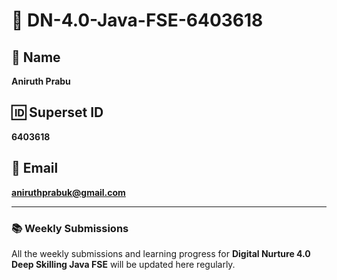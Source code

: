 # 📄 DN-4.0-Java-FSE-6403618

## 👤 Name
**Aniruth Prabu**

## 🆔 Superset ID
**6403618**

## 📧 Email
**aniruthprabuk@gmail.com**

---

### 📚 Weekly Submissions
All the weekly submissions and learning progress for **Digital Nurture 4.0
Deep Skilling Java FSE** will be updated here regularly.
